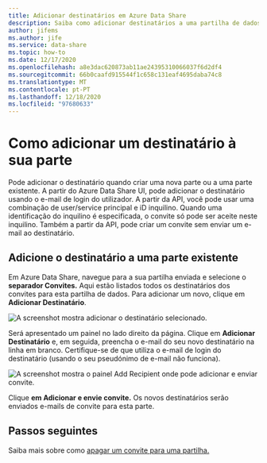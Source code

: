 ```yaml
---
title: Adicionar destinatários em Azure Data Share
description: Saiba como adicionar destinatários a uma partilha de dados existente na Azure Data Share.
author: jifems
ms.author: jife
ms.service: data-share
ms.topic: how-to
ms.date: 12/17/2020
ms.openlocfilehash: a8e3dac620873ab11ae24395310066037f6d2df4
ms.sourcegitcommit: 66b0caafd915544f1c658c131eaf4695daba74c8
ms.translationtype: MT
ms.contentlocale: pt-PT
ms.lasthandoff: 12/18/2020
ms.locfileid: "97680633"
---
```

# <a name="how-to-add-a-recipient-to-your-share"></a>Como adicionar um destinatário à sua parte

Pode adicionar o destinatário quando criar uma nova parte ou a uma parte existente. A partir do Azure Data Share UI, pode adicionar o destinatário usando o e-mail de login do utilizador.  A partir da API, você pode usar uma combinação de user/service principal e iD inquilino. Quando uma identificação do inquilino é especificada, o convite só pode ser aceite neste inquilino. Também a partir da API, pode criar um convite sem enviar um e-mail ao destinatário. 

## <a name="add-recipient-to-an-existing-share"></a>Adicione o destinatário a uma parte existente

Em Azure Data Share, navegue para a sua partilha enviada e selecione o **separador Convites.** Aqui estão listados todos os destinatários dos convites para esta partilha de dados. Para adicionar um novo, clique em **Adicionar Destinatário**.

![A screenshot mostra adicionar o destinatário selecionado.](./media/how-to/how-to-add-recipients/add-recipient.png)

Será apresentado um painel no lado direito da página. Clique em **Adicionar Destinatário** e, em seguida, preencha o e-mail do seu novo destinatário na linha em branco. Certifique-se de que utiliza o e-mail de login do destinatário (usando o seu pseudónimo de e-mail não funciona). 

![A screenshot mostra o painel Add Recipient onde pode adicionar e enviar convite.](./media/how-to/how-to-add-recipients/add-recipient-side.png)

Clique **em Adicionar e envie convite.** Os novos destinatários serão enviados e-mails de convite para esta parte.

## <a name="next-steps"></a>Passos seguintes
Saiba mais sobre como [apagar um convite para uma partilha.](how-to-delete-invitation.md)
